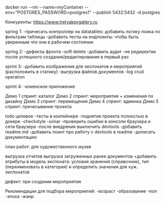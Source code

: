 docker run --rm --name=myContainer --env="POSTGRES_PASSWORD=postgres1" --publish 5432:5432 -d postgres

Конкуренты:
https://www.tretyakovgallery.ru

spring 1:
-причесать контроллер на datatables: добавить логику поика по фильтрам таблицы 
-добавить тесты на ендпоинты: чтобы быть уверенным что они в рабочем состоянии

spring 2:
-дефекты фронта
-soft delete
-добавить аудит
-не редиректик после успешного создания/редактирования в первый раз

sprint 3:
-добавить изображения для экспонатов и мероприятий (расположить в статику)
-выгрузка файлов документов
-log crud operation

sprint 4:
-клиенское приложение

Демо 1 спринт: каталог
Демо 2 спринт: мероприятия + изменения по дизайну
Демо 3 спринт: перемещения
Демо 4 спринт: админка
Демо 5 спринт: причесывание проекта

todo целевое
-тесты в контейнере
-поднятие проекта полностью в докере
-checkstyle
-sonar
-проверить ошибки в консоли браузера и сети браузера
-после внедрения выключить devtools
-добавить readme.md
-добавить поинт про работу с devtools в readme 
-дописать документацию


план работ:
для художественного музея

выгрузка отчетов
выгрузка загруженных ранее документов
+добавить атрибуты в модель экспоната: условия хранения (справочник), тип (переименовать в категория) и определить значения для хуж. экспонатов

дефект:
при создании мероприятия

Рекомендации для подбора мероприятий:
-возраст
-образование
-пол
-эпоха
-жанр